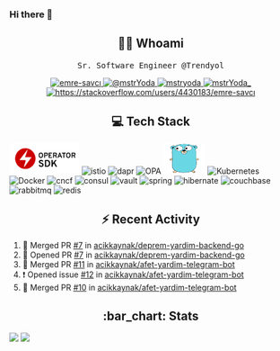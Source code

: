 ### Hi there 👋

<h2 align="center"> 👨‍💻 Whoami</h2>
<p align="center">
  <samp>Sr. Software Engineer @Trendyol</samp>
</p>

<p align="center">
  <a href="https://linkedin.com/in/emre-savcı-70a849a6" target="blank">
    <img src="https://img.shields.io/badge/linkedin-%230077B5.svg?&style=for-the-badge&logo=linkedin&logoColor=white" alt="emre-savcı" />
  </a>
  <a href="https://medium.com/@mstrYoda" target="blank">
    <img src="https://img.shields.io/badge/medium-%2312100E.svg?&style=for-the-badge&logo=medium&logoColor=white" alt="@mstrYoda" />
  </a>
  <a href="https://dev.to/mstryoda" target="blank">
    <img src="https://img.shields.io/badge/dev.to-0A0A0A?style=for-the-badge&logo=dev.to&logoColor=white" alt="mstryoda"/>
  </a>
  <a href="https://twitter.com/mstrYoda_" target="blank">
    <img src="https://img.shields.io/twitter/follow/mstrYoda_?logo=twitter&style=for-the-badge" alt="mstrYoda_" />
  </a>
  <a href="https://stackoverflow.com/users/4430183/emre-savcı" target="blank">
    <img src="https://img.shields.io/badge/stackoverflow-FE7A16?style=for-the-badge&logo=stackoverflow&logoColor=white" alt="https://stackoverflow.com/users/4430183/emre-savcı" />
  </a>
</p>

<h2 align="center"> 💻 Tech Stack</h2>
<p align="left">
  <img src="https://github.com/operator-framework/operator-sdk/raw/master/website/static/operator_logo_sdk_color.svg" alt="OperatorSDK" width="125" height="55"/>
  <img src="https://www.vectorlogo.zone/logos/istioio/istioio-icon.svg" alt="istio"/>
  <img src="https://www.vectorlogo.zone/logos/daprio/daprio-ar21.svg" alt="dapr"/>
  <img src="https://www.vectorlogo.zone/logos/openpolicyagent/openpolicyagent-ar21.svg" alt="OPA"/>
  <img src="https://raw.githubusercontent.com/devicons/devicon/master/icons/go/go-original.svg" alt="react" width="75" height="55" />
  <img src="https://www.vectorlogo.zone/logos/kubernetes/kubernetes-icon.svg" alt="Kubernetes"/>
  <img src="https://www.vectorlogo.zone/logos/docker/docker-ar21.svg" alt="Docker"/>
  <img src="https://www.vectorlogo.zone/logos/cncfio/cncfio-ar21.svg" alt="cncf"/>
  <img src="https://www.vectorlogo.zone/logos/consulio/consulio-ar21.svg" alt="consul"/>
  <img src="https://www.vectorlogo.zone/logos/vaultproject/vaultproject-ar21.svg" alt="vault" />
  <img src="https://www.vectorlogo.zone/logos/springio/springio-ar21.svg" alt="spring"/>
  <img src="https://www.vectorlogo.zone/logos/hibernate/hibernate-ar21.svg" alt="hibernate"/>
  <img src="https://www.vectorlogo.zone/logos/couchbase/couchbase-ar21.svg" alt="couchbase"/>
  <img src="https://www.vectorlogo.zone/logos/rabbitmq/rabbitmq-ar21.svg" alt="rabbitmq"/>
  <img src="https://www.vectorlogo.zone/logos/redis/redis-ar21.svg" alt="redis" />
</p>


<h2 align="center"> ⚡ Recent Activity</h2>

<!--START_SECTION:activity-->
1. 🎉 Merged PR [#7](https://github.com/acikkaynak/deprem-yardim-backend-go/pull/7) in [acikkaynak/deprem-yardim-backend-go](https://github.com/acikkaynak/deprem-yardim-backend-go)
2. 💪 Opened PR [#7](https://github.com/acikkaynak/deprem-yardim-backend-go/pull/7) in [acikkaynak/deprem-yardim-backend-go](https://github.com/acikkaynak/deprem-yardim-backend-go)
3. 🎉 Merged PR [#11](https://github.com/acikkaynak/afet-yardim-telegram-bot/pull/11) in [acikkaynak/afet-yardim-telegram-bot](https://github.com/acikkaynak/afet-yardim-telegram-bot)
4. ❗️ Opened issue [#12](https://github.com/acikkaynak/afet-yardim-telegram-bot/issues/12) in [acikkaynak/afet-yardim-telegram-bot](https://github.com/acikkaynak/afet-yardim-telegram-bot)
5. 🎉 Merged PR [#10](https://github.com/acikkaynak/afet-yardim-telegram-bot/pull/10) in [acikkaynak/afet-yardim-telegram-bot](https://github.com/acikkaynak/afet-yardim-telegram-bot)
<!--END_SECTION:activity-->



<h2 align="center">:bar_chart: Stats </h2>
<p align="left">
  
 <img src="https://github-readme-stats.vercel.app/api?username=mstrYoda&show_icons=true&theme=white"/>
 <img src="https://github-readme-stackoverflow.vercel.app/?userID=4430183"/>
 
</p>
